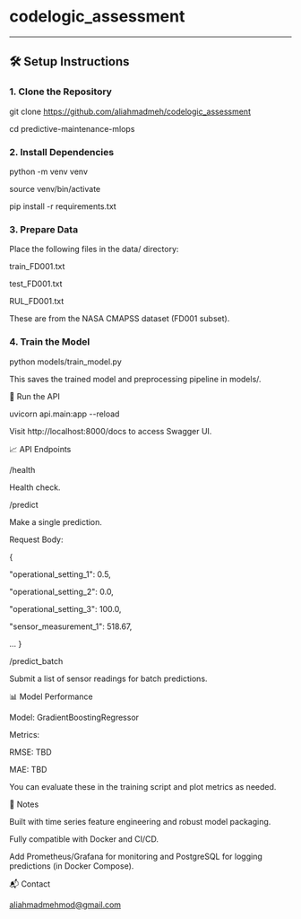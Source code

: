 # codelogic_assessment

---

## 🛠️ Setup Instructions

### 1. Clone the Repository


git clone https://github.com/aliahmadmeh/codelogic_assessment

cd predictive-maintenance-mlops

### 2. Install Dependencies

python -m venv venv

source venv/bin/activate

pip install -r requirements.txt

### 3. Prepare Data
Place the following files in the data/ directory:

train_FD001.txt

test_FD001.txt

RUL_FD001.txt

These are from the NASA CMAPSS dataset (FD001 subset).

### 4. Train the Model

python models/train_model.py

This saves the trained model and preprocessing pipeline in models/.

🚀 Run the API

uvicorn api.main:app --reload

Visit http://localhost:8000/docs to access Swagger UI.

📈 API Endpoints

/health

Health check.

/predict

Make a single prediction.

Request Body:

{

  "operational_setting_1": 0.5,
  
  "operational_setting_2": 0.0,
  
  "operational_setting_3": 100.0,
  
  "sensor_measurement_1": 518.67,
  
  ...
}

/predict_batch

Submit a list of sensor readings for batch predictions.

📊 Model Performance

Model: GradientBoostingRegressor

Metrics:

RMSE: TBD

MAE: TBD

You can evaluate these in the training script and plot metrics as needed.

📌 Notes

Built with time series feature engineering and robust model packaging.

Fully compatible with Docker and CI/CD.

Add Prometheus/Grafana for monitoring and PostgreSQL for logging predictions (in Docker Compose).

📬 Contact

aliahmadmehmod@gmail.com

